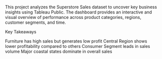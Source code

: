 This project analyzes the Superstore Sales dataset to uncover key business insights using Tableau Public. The dashboard provides an interactive and visual overview of performance across product categories, regions, customer segments, and time.

Key Takeaways

Furniture has high sales but generates low profit
Central Region shows lower profitability compared to others
Consumer Segment leads in sales volume
Major coastal states dominate in overall sales
